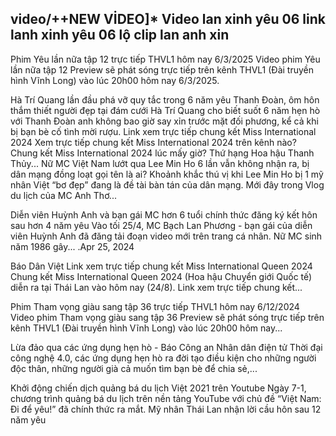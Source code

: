 <h2>video/++NEW VİDEO]* Video lan xinh yêu 06 link lanh xinh yêu 06 lộ clip lan anh xin</h2>



Phim Yêu lần nữa tập 12 trực tiếp THVL1 hôm nay 6/3/2025
Video phim Yêu lần nữa tập 12 Preview sẽ phát sóng trực tiếp trên kênh THVL1 (Đài truyền hình Vĩnh Long) vào lúc 20h00 hôm nay 6/3/2025.

Hà Trí Quang lần đầu phá vỡ quy tắc trong 6 năm yêu Thanh Đoàn, ôm hôn thắm thiết người đẹp tại đám cưới
Hà Trí Quang cho biết suốt 6 năm hẹn hò với Thanh Đoàn anh không bao giờ say xỉn trước mặt đối phương, kể cả khi bị bạn bè cố tình mời rượu.
Link xem trực tiếp chung kết Miss International 2024
Xem trực tiếp chung kết Miss International 2024 trên kênh nào? Chung kết Miss International 2024 lúc mấy giờ? Thứ hạng Hoa hậu Thanh Thủy...
Nữ MC Việt Nam lướt qua Lee Min Ho 6 lần vẫn không nhận ra, bị dân mạng đồng loạt gọi tên là ai?
Khoảnh khắc thú vị khi Lee Min Ho bị 1 mỹ nhân Việt “bơ đẹp” đang là đề tài bàn tán của dân mạng. Mới đây trong Vlog du lịch của MC Anh Thơ...

Diễn viên Huỳnh Anh và bạn gái MC hơn 6 tuổi chính thức đăng ký kết hôn sau hơn 4 năm yêu
Vào tối 25/4, MC Bạch Lan Phương - bạn gái của diễn viên Huỳnh Anh đã đăng tải đoạn video mới trên trang cá nhân. Nữ MC sinh năm 1986 gây...
.Apr 25, 2024

Báo Dân Việt
Link xem trực tiếp chung kết Miss International Queen 2024
Chung kết Miss International Queen 2024 (Hoa hậu Chuyển giới Quốc tế) diễn ra tại Thái Lan vào hôm nay (24/8). Link xem trực tiếp chung kết...

Phim Tham vọng giàu sang tập 36 trực tiếp THVL1 hôm nay 6/12/2024
Video phim Tham vọng giàu sang tập 36 Preview sẽ phát sóng trực tiếp trên kênh THVL1 (Đài truyền hình Vĩnh Long) vào lúc 20h00 hôm nay...

Lừa đảo qua các ứng dụng hẹn hò - Báo Công an Nhân dân điện tử
Thời đại công nghệ 4.0, các ứng dụng hẹn hò ra đời tạo điều kiện cho những người độc thân, những người già cả muốn tìm bạn bè để chia sẻ,...

Khởi động chiến dịch quảng bá du lịch Việt 2021 trên Youtube
Ngày 7-1, chương trình quảng bá du lịch trên nền tảng YouTube với chủ đề “Việt Nam: Đi để yêu!” đã chính thức ra mắt.
Mỹ nhân Thái Lan nhận lời cầu hôn sau 12 năm yêu